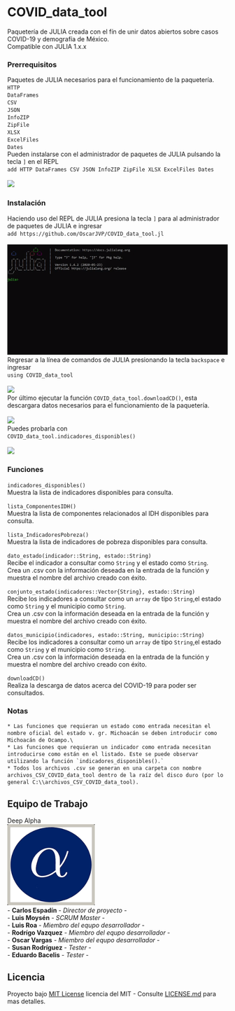 # COVID_data_tool
Paquetería de JULIA creada con el fín de unir datos abiertos sobre casos COVID-19 y demografía de México.\
Compatible con JULIA 1.x.x

### Prerrequisitos
Paquetes de JULIA necesarios para el funcionamiento de la paquetería.\
    `HTTP`\
    `DataFrames`\
    `CSV`\
    `JSON`\
    `InfoZIP`\
    `ZipFile`\
    `XLSX`\
    `ExcelFiles`\
    `Dates`\
Pueden instalarse con el administrador de paquetes de JULIA pulsando la tecla `]` en el REPL\
    `add HTTP DataFrames CSV JSON InfoZIP ZipFile XLSX ExcelFiles Dates`\
    \
    ![](images/prerequisitos.GIF)


### Instalación
Haciendo uso del REPL de JULIA presiona la tecla `]` para al administrador de paquetes de JULIA e ingresar\
    `add https://github.com/OscarJVP/COVID_data_tool.jl`\
    \
    ![](images/instalacion_1.GIF)
    \
Regresar a la línea de comandos de JULIA presionando la tecla `backspace` e ingresar\
    `using COVID_data_tool`\
    \
    ![](images/instalacion_2.gif)
    \
Por último ejecutar la función `COVID_data_tool.downloadCD()`, esta descargara datos necesarios para el funcionamiento de la paquetería.\
    \
    ![](images/instalacion_3.GIF)
    \
Puedes probarla con\
    `COVID_data_tool.indicadores_disponibles()`\
    \
    ![](images/instalacion_4.GIF)


### Funciones
`indicadores_disponibles()`\
Muestra la lista de indicadores disponibles para consulta.


`lista_ComponentesIDH()`\
Muestra la lista de componentes relacionados al IDH disponibles para consulta.


`lista_IndicadoresPobreza()`\
Muestra la lista de indicadores de pobreza disponibles para consulta.


`dato_estado(indicador::String, estado::String)`\
Recibe el indicador a consultar como `String` y el estado como `String`.\
Crea un .csv con la información deseada en la entrada de la función y muestra el nombre del archivo creado con éxito.


`conjunto_estado(indicadores::Vector{String}, estado::String)`\
Recibe los indicadores a consultar como un `array` de tipo `String`,el estado como `String` y el municipio como `String`.\
Crea un .csv con la información deseada en la entrada de la función y muestra el nombre del archivo creado con éxito.


`datos_municipio(indicadores, estado::String, municipio::String)`\
Recibe los indicadores a consultar como un `array` de tipo `String`,el estado como `String` y el municipio como `String`.\
Crea un .csv con la información deseada en la entrada de la función y muestra el nombre del archivo creado con éxito.


`downloadCD()`\
Realiza la descarga de datos acerca del COVID-19 para poder ser consultados.


### Notas
    * Las funciones que requieran un estado como entrada necesitan el nombre oficial del estado v. gr. Michoacán se deben introducir como Michoacán de Ocampo.\
    * Las funciones que requieran un indicador como entrada necesitan introducirse como están en el listado. Este se puede observar utilizando la función `indicadores_disponibles().`
    * Todos los archivos .csv se generan en una carpeta con nombre archivos_CSV_COVID_data_tool dentro de la raíz del disco duro (por lo general C:\\archivos_CSV_COVID_data_tool).

## Equipo de Trabajo
Deep Alpha\
<img src="images/deep_alpha.jpg" width="200">\
    - **Carlos Espadín** - *Director de proyecto* -\
    - **Luis Moysén** - *SCRUM Master* -\
    - **Luis Roa** - *Miembro del equpo desarrollador* -\
    - **Rodrígo Vazquez** - *Miembro del equpo desarrollador* -\
    - **Oscar Vargas** - *Miembro del equpo desarrollador* -\
    - **Susan Rodríguez** - *Tester* -\
    - **Eduardo Bacelis** - *Tester* -

## Licencia
Proyecto bajo [MIT License](LICENSE.md) licencia del MIT - Consulte [LICENSE.md](LICENSE.md) para mas detalles.
